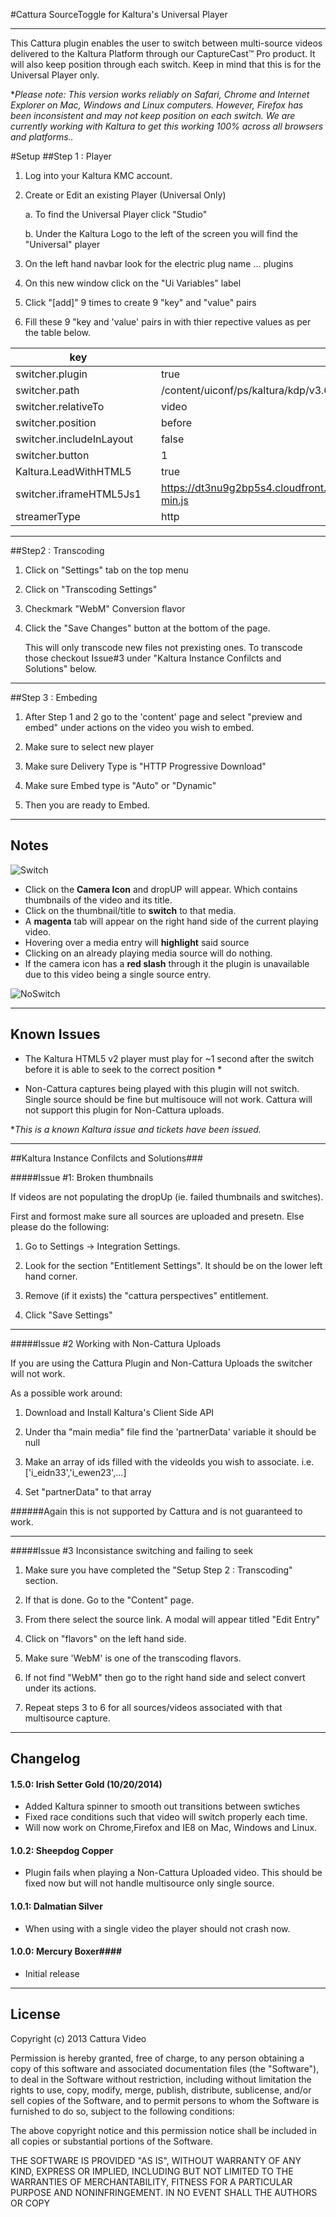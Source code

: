 #Cattura SourceToggle for Kaltura's Universal Player
***
This Cattura plugin enables the user to switch between multi-source videos delivered to the Kaltura Platform through our CaptureCast&trade; Pro product. It will also keep position through each switch. Keep in mind that this is for the Universal Player only. 

*_Please note: This version works reliably on Safari, Chrome and Internet Explorer on Mac, Windows and Linux computers. However, Firefox has been inconsistent and may not keep position on each switch. We are currently working with Kaltura to get this working 100% across all browsers and platforms.._ 

#Setup
##Step 1 : Player

1. Log into your Kaltura KMC account. 

2. Create or Edit an existing Player (Universal Only)
	
    a. To find the Universal Player click "Studio"

    b. Under the Kaltura Logo to the left of the screen you will find the "Universal" player

3. On the left hand navbar look for the electric plug name ... plugins

4. On this new window click on the "Ui Variables" label

5. Click "[add]" 9 times to create 9 "key" and "value" pairs

6. Fill these 9 "key and 'value' pairs in with thier repective values as per the table below. 
 

| key                      |   | value                                                                             |
|--------------------------|---|-----------------------------------------------------------------------------------|
| switcher.plugin          |   | true                                                                              |
| switcher.path            |   | /content/uiconf/ps/kaltura/kdp/v3.6.9/plugins/facadePlugin.swf                    |
| switcher.relativeTo      |   | video                                                                             |
| switcher.position        |   | before                                                                            |
| switcher.includeInLayout |   | false                                                                             |
| switcher.button          |   | 1                                                                                 |
| Kaltura.LeadWithHTML5    |   | true                                                                              |
| switcher.iframeHTML5Js1  |   | https://dt3nu9g2bp5s4.cloudfront.net/assets/sourcetoggle/2.0.0/js/switcherISG-min.js |
| streamerType  |   | http |

***
##Step2 : Transcoding

1. Click on "Settings" tab on the top menu
 
2. Click on "Transcoding Settings"
 
3. Checkmark "WebM" Conversion flavor

4. Click the "Save Changes" button at the bottom of the page.

    This will only transcode new files not prexisting ones. To transcode those checkout Issue#3 under       "Kaltura Instance Confilcts and Solutions"  below. 


***
##Step 3 : Embeding

1. After Step 1 and 2 go to the 'content' page and select  "preview and embed" under actions  on the video you wish to embed.

2. Make sure to select new player 

3. Make sure Delivery Type is "HTTP Progressive Download" 

4. Make sure Embed type is "Auto" or "Dynamic"

5. Then you are ready to Embed. 




***

## Notes ##

![Switch](http://i.imgur.com/jNymEl5.png)

* Click on the **Camera Icon** and dropUP will appear. Which contains thumbnails of the video and its title.
* Click on the thumbnail/title to **switch** to that media.
* A **magenta** tab will appear on the right hand side of the current playing video.
* Hovering over a media entry will **highlight** said source
* Clicking on an already playing media source will do nothing. 
* If the camera icon has a **red slash** through it the plugin is unavailable due to this video being a single source entry.

![NoSwitch](http://i.imgur.com/qumfVQ6.png)

***
## Known Issues ##
  
 * The Kaltura HTML5 v2 player must play for ~1 second after the switch before it is able to seek to the correct position *

 * Non-Cattura captures being played with this plugin will not switch. Single source should be fine but multisouce will not work. Cattura will not support this plugin for Non-Cattura uploads. 

*_This is a known Kaltura issue and tickets have been issued._

***
##Kaltura Instance Confilcts and Solutions###


#####Issue #1: Broken thumbnails

If videos are not populating the dropUp (ie. failed thumbnails and switches).

First and formost make sure all sources are uploaded and presetn. Else please do the following:

1. Go to Settings -> Integration Settings.

2. Look for the section "Entitlement Settings". It should be on the lower left hand corner. 

3. Remove (if it exists) the "cattura perspectives" entitlement.

4. Click "Save Settings"

***

#####Issue #2 Working with Non-Cattura Uploads

If you are using the Cattura Plugin and Non-Cattura Uploads the switcher will not work. 

As a possible work around: 

1. Download and Install Kaltura's Client Side API

2. Under tha "main media" file find the 'partnerData' variable it should be null

3. Make an array of ids filled with the videoIds  you wish to associate. i.e. ['i_eidn33','i_ewen23',...]

4. Set "partnerData" to that array

######Again this is not supported by Cattura and is not guaranteed to work.
***

#####Issue #3 Inconsistance switching and failing to seek

1. Make sure you have completed the "Setup Step 2 : Transcoding" section. 

2. If that is done. Go to the "Content" page. 

3. From there select the source link. A modal will appear titled "Edit Entry"

4. Click on "flavors" on the left hand side.

5. Make sure 'WebM' is one of the transcoding flavors.

6. If not find "WebM" then go to the right hand side and select convert under its actions. 

7. Repeat steps 3 to 6 for all sources/videos associated with that multisource capture.


***
## Changelog ##

#### 1.5.0: Irish Setter Gold  (10/20/2014) ####
* Added Kaltura spinner to smooth out transitions between swtiches
* Fixed race conditions such that video will switch properly each time. 
* Will now work on Chrome,Firefox and IE8 on Mac, Windows and Linux.

#### 1.0.2: Sheepdog Copper ####

* Plugin fails when playing a Non-Cattura Uploaded video. This should be fixed now but will not handle multisource only single source.

#### 1.0.1: Dalmatian Silver ####

* When using with a single video the player should not crash now. 

#### 1.0.0: Mercury Boxer####

* Initial release


***
## License ##

Copyright (c) 2013 Cattura Video

Permission is hereby granted, free of charge, to any person obtaining a copy of this software and associated documentation files (the "Software"), to deal in the Software without restriction, including without limitation the rights to use, copy, modify, merge, publish, distribute, sublicense, and/or sell copies of the Software, and to permit persons to whom the Software is furnished to do so, subject to the following conditions:

The above copyright notice and this permission notice shall be included in all copies or substantial portions of the Software.

THE SOFTWARE IS PROVIDED "AS IS", WITHOUT WARRANTY OF ANY KIND, EXPRESS OR IMPLIED, INCLUDING BUT NOT LIMITED TO THE WARRANTIES OF MERCHANTABILITY, FITNESS FOR A PARTICULAR PURPOSE AND NONINFRINGEMENT. IN NO EVENT SHALL THE AUTHORS OR COPY